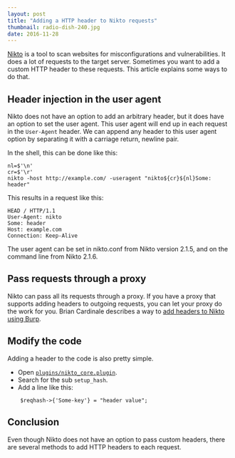 ```yaml
---
layout: post
title: "Adding a HTTP header to Nikto requests"
thumbnail: radio-dish-240.jpg
date: 2016-11-28
---
```


[Nikto](https://github.com/sullo/nikto) is a tool to scan websites for misconfigurations and vulnerabilities. It does a lot of requests to the target server. Sometimes you want to add a custom HTTP header to these requests. This article explains some ways to do that.

## Header injection in the user agent

Nikto does not have an option to add an arbitrary header, but it does have an option to set the user agent. This user agent will end up in each request in the `User-Agent` header. We can append any header to this user agent option by separating it with a carriage return, newline pair.

In the shell, this can be done like this:

    nl=$'\n'
    cr=$'\r'
    nikto -host http://example.com/ -useragent "nikto${cr}${nl}Some: header"

This results in a request like this:

    HEAD / HTTP/1.1
    User-Agent: nikto
    Some: header
    Host: example.com
    Connection: Keep-Alive

The user agent can be set in nikto.conf from Nikto version 2.1.5, and on the command line from Nikto 2.1.6.

## Pass requests through a proxy

Nikto can pass all its requests through a proxy. If you have a proxy that supports adding headers to outgoing requests, you can let your proxy do the work for you. Brian Cardinale describes a way to [add headers to Nikto using Burp](https://www.cardinaleconcepts.com/add-custom-header-to-nikto-scan/).

## Modify the code

Adding a header to the code is also pretty simple.


* Open [`plugins/nikto_core.plugin`](https://github.com/sullo/nikto/blob/master/program/plugins/nikto_core.plugin#L2272).
* Search for the sub `setup_hash`.
* Add a line like this:

```
    $reqhash->{'Some-key'} = "header value";
```

## Conclusion

Even though Nikto does not have an option to pass custom headers, there are several methods to add HTTP headers to each request.

